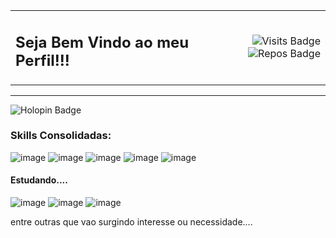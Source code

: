 <table width="100%">
  <tr>
    <td align="left"><h2>Seja Bem Vindo ao meu Perfil!!!</h2></td>
    <td align="right">
      <img src="https://badges.pufler.dev/visits/Al3xandreG0mes/Al3xandreG0mes" alt="Visits Badge"/>
      <img src="https://badges.pufler.dev/repos/Al3xandreG0mes" alt="Repos Badge"/>
    </td>
  </tr>
</table>

<hr>

<img src="https://holopin.me/al3xandreg0mes" alt="Holopin Badge"/>

### Skills Consolidadas:
![image](https://img.shields.io/badge/Django-092E20?style=for-the-badge&logo=django&logoColor=green)
![image](https://img.shields.io/badge/django%20rest-ff1709?style=for-the-badge&logo=django&logoColor=white)
![image](https://img.shields.io/badge/HTML5-E34F26?style=for-the-badge&logo=html5&logoColor=white)
![image](https://img.shields.io/badge/CSS3-1572B6?style=for-the-badge&logo=css3&logoColor=white)
![image](https://img.shields.io/badge/Python-FFD43B?style=for-the-badge&logo=python&logoColor=blue)

#### Estudando....
![image](https://img.shields.io/badge/Kotlin-0095D5?&style=for-the-badge&logo=kotlin&logoColor=white)
![image](https://img.shields.io/badge/JavaScript-323330?style=for-the-badge&logo=javascript&logoColor=F7DF1E)
![image](https://img.shields.io/badge/Java-%23ED8B00.svg?style=for-the-badge&logo=openjdk&logoColor=white)

entre outras que vao surgindo interesse ou necessidade....


